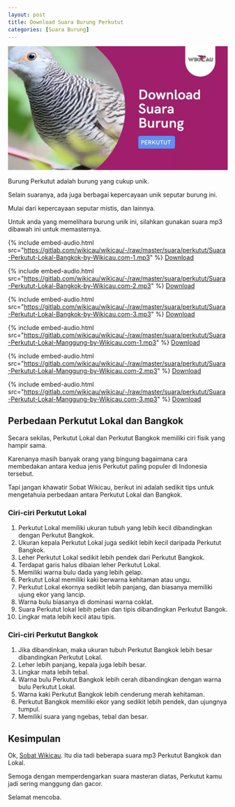 ```yaml
---
layout: post
title: Download Suara Burung Perkutut
categories: [Suara Burung]
---
```


![Download Suara Burung Perkutut](/images/suara-perkutut.webp)

Burung Perkutut adalah burung yang cukup unik.

Selain suaranya, ada juga berbagai kepercayaan unik seputar burung ini.

Mulai dari kepercayaan seputar mistis, dan lainnya.

Untuk anda yang memelihara burung unik ini, silahkan gunakan suara mp3 dibawah ini untuk memasternya.

{% include embed-audio.html src="https://gitlab.com/wikicau/wikicau/-/raw/master/suara/perkutut/Suara-Perkutut-Lokal-Bangkok-by-Wikicau.com-1.mp3" %}
[Download](https://bit.ly/2Y55qwv)

{% include embed-audio.html src="https://gitlab.com/wikicau/wikicau/-/raw/master/suara/perkutut/Suara-Perkutut-Lokal-Bangkok-by-Wikicau.com-2.mp3" %}
[Download](https://bit.ly/2FiOdZd)

{% include embed-audio.html src="https://gitlab.com/wikicau/wikicau/-/raw/master/suara/perkutut/Suara-Perkutut-Lokal-Bangkok-by-Wikicau.com-3.mp3" %}
[Download](https://bit.ly/2L6Enxm)

{% include embed-audio.html src="https://gitlab.com/wikicau/wikicau/-/raw/master/suara/perkutut/Suara-Perkutut-Lokal-Manggung-by-Wikicau.com-1.mp3" %}
[Download](https://bit.ly/2KwXKQD)

{% include embed-audio.html src="https://gitlab.com/wikicau/wikicau/-/raw/master/suara/perkutut/Suara-Perkutut-Lokal-Manggung-by-Wikicau.com-2.mp3" %}
[Download](https://bit.ly/2WV5L3q)

{% include embed-audio.html src="https://gitlab.com/wikicau/wikicau/-/raw/master/suara/perkutut/Suara-Perkutut-Lokal-Manggung-by-Wikicau.com-3.mp3" %}
[Download](https://bit.ly/2FppZfX)

## Perbedaan Perkutut Lokal dan Bangkok

Secara sekilas, Perkutut Lokal dan Perkutut Bangkok memiliki ciri fisik yang hampir sama.

Karenanya masih banyak orang yang bingung bagaimana cara membedakan antara kedua jenis Perkutut paling populer di Indonesia tersebut.

Tapi jangan khawatir Sobat Wikicau, berikut ini adalah sedikit tips untuk mengetahuia perbedaan antara Perkutut Lokal dan Bangkok.

### Ciri-ciri Perkutut Lokal

1. Perkutut Lokal memiliki ukuran tubuh yang lebih kecil dibandingkan dengan Perkutut Bangkok.
2. Ukuran kepala Perkutut Lokal juga sedikit lebih kecil daripada Perkutut Bangkok.
3. Leher Perkutut Lokal sedikit lebih pendek dari Perkutut Bangkok.
4. Terdapat garis halus dibaian leher Perkutut Lokal.
5. Memiliki warna bulu dada yang lebih gelap.
6. Perkutut Lokal memiliki kaki berwarna kehitaman atau ungu.
7. Perkutut Lokal ekornya sedikit lebih panjang, dan biasanya memiliki ujung ekor yang lancip.
8. Warna bulu biasanya di dominasi warna coklat.
9. Suara Perkutut lokal lebih pelan dan tipis dibandingkan Perkutut Bangok.
10. Lingkar mata lebih kecil atau tipis.

### Ciri-ciri Perkutut Bangkok

1. Jika dibandinkan, maka ukuran tubuh Perkutut Bangkok lebih besar dibandingkan Perkutut Lokal.
2. Leher lebih panjang, kepala juga lebih besar.
3. Lingkar mata lebih tebal.
4. Warna bulu Perkutut Bangkok lebih cerah dibandingkan dengan warna bulu Perkutut Lokal.
5. Warna kaki Perkutut Bangkok lebih cenderung merah kehitaman.
6. Perkutut Bangkok memiliki ekor yang sedikit lebih pendek, dan ujungnya tumpul.
7. Memiliki suara yang ngebas, tebal dan besar.

## Kesimpulan

Ok, [Sobat Wikicau](https://wikicau.com/). Itu dia tadi beberapa suara mp3 Perkutut Bangkok dan Lokal.

Semoga dengan memperdengarkan suara masteran diatas, Perkutut kamu jadi sering manggung dan gacor.

Selamat mencoba.